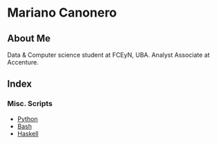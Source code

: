# Mariano Canonero

## About Me

Data & Computer science student at FCEyN, UBA.
Analyst Associate at Accenture.

## Index

### Misc. Scripts
- [Python](./Python)
- [Bash](./BASH)
- [Haskell](./Haskell)
